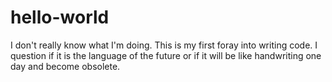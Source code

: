 # hello-world
I don't really know what I'm doing.
This is my first foray into writing code. I question if it is the language of the future or if it will be like handwriting one day and become obsolete. 
